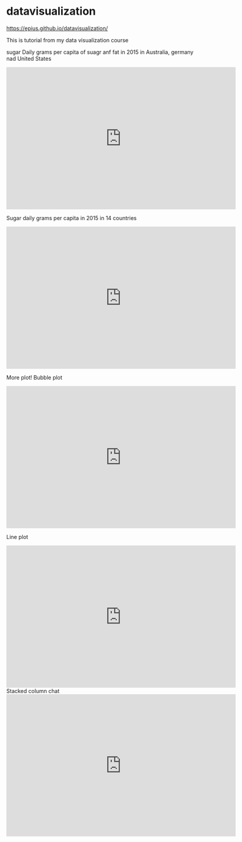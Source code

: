 # datavisualization
https://epius.github.io/datavisualization/

This is tutorial from my data visualization course

sugar Daily grams per capita of suagr anf fat in 2015 in Australia, germany nad United States
<iframe width="600" height="371" seamless frameborder="0" scrolling="no" src="https://docs.google.com/spreadsheets/d/1hmxBwK83gpK3LffBicuYfp2OfrZHaXbZ6idan0kfIBA/pubchart?oid=1425417805&amp;format=interactive"></iframe>


Sugar daily grams per capita in 2015 in 14 countries
<iframe width="600" height="371" seamless frameborder="0" scrolling="no" src="https://docs.google.com/spreadsheets/d/1yVC7TxMNF9nHgONXdkhSXVPRbAgL1tBfIpa3hUaTsFM/pubchart?oid=538207924&amp;format=interactive"></iframe>

More plot! Bubble plot
<iframe width="600" height="371" seamless frameborder="0" scrolling="no" src="https://docs.google.com/spreadsheets/d/1djli_7M7jobAjGGcnpIcaqdYDiIoPvFUrdnhMvp5DBk/pubchart?oid=166687983&amp;format=interactive"></iframe>

Line plot
<iframe width="600" height="371" seamless frameborder="0" scrolling="no" src="https://docs.google.com/spreadsheets/d/1djli_7M7jobAjGGcnpIcaqdYDiIoPvFUrdnhMvp5DBk/pubchart?oid=1542811993&amp;format=interactive"></iframe>
Stacked column chat
<iframe width="600" height="371" seamless frameborder="0" scrolling="no" src="https://docs.google.com/spreadsheets/d/1djli_7M7jobAjGGcnpIcaqdYDiIoPvFUrdnhMvp5DBk/pubchart?oid=259352653&amp;format=interactive"></iframe>

